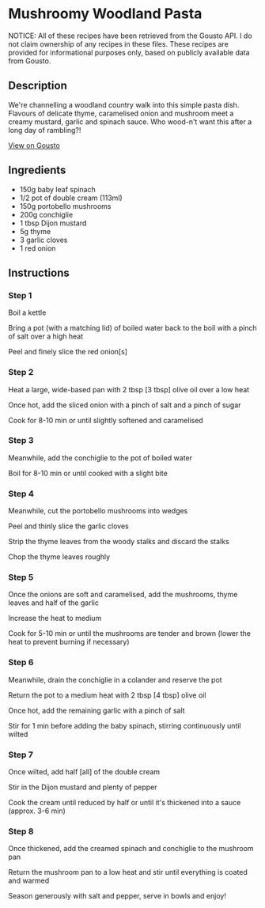 # Mushroomy Woodland Pasta

NOTICE: All of these recipes have been retrieved from the Gousto API. I do not claim ownership of any recipes in these files. These recipes are provided for informational purposes only, based on publicly available data from Gousto.

## Description

We're channelling a woodland country walk into this simple pasta dish. Flavours of delicate thyme, caramelised onion and mushroom meet a creamy mustard, garlic and spinach sauce. Who wood-n't want this after a long day of rambling?!

[View on Gousto](https://www.gousto.co.uk/recipes/cookbook/mushroomy-woodland-pasta)

## Ingredients

- 150g baby leaf spinach 
- 1/2 pot of double cream (113ml)
- 150g portobello mushrooms
- 200g conchiglie 
- 1 tbsp Dijon mustard
- 5g thyme
- 3 garlic cloves
- 1 red onion

## Instructions


### Step 1

Boil a kettle


Bring a pot (with a matching lid) of boiled water back to the boil with a pinch of salt over a high heat


Peel and finely slice the red&nbsp;onion<span class="text-danger">[s]&nbsp;</span>


### Step 2

Heat a large, wide-based pan with 2 tbsp <span class="text-danger">[3 tbsp]</span>&nbsp;olive oil over a low heat


Once hot, add the sliced onion with a pinch of salt and a pinch of sugar


Cook for 8-10 min or until slightly softened and caramelised


### Step 3

Meanwhile, add the conchiglie&nbsp;to the pot of boiled water


Boil for 8-10 min or until cooked with a slight bite


### Step 4

Meanwhile, cut the portobello mushrooms into wedges&nbsp;


Peel and thinly slice the garlic cloves


Strip the thyme leaves from the woody stalks and discard the stalks


Chop the thyme leaves roughly


### Step 5

Once the onions are soft and caramelised, add the mushrooms, thyme leaves and half of the garlic


Increase the heat to medium


Cook for 5-10 min or until the mushrooms are tender and brown (lower the heat to prevent burning if necessary)


### Step 6

Meanwhile, drain the conchiglie in a colander and reserve the pot


Return the pot to a medium heat with 2 tbsp <span class="text-danger">[4 tbsp]</span>&nbsp;olive oil


Once hot, add the remaining garlic with a pinch of salt


Stir for 1 min before adding the baby spinach, stirring continuously until wilted


### Step 7

Once wilted, add half <span class="text-danger">[all]</span>&nbsp;of the double cream


Stir in the Dijon mustard and plenty of pepper


Cook the cream until reduced by half or until it's thickened into a sauce (approx. 3-6 min)

### Step 8

Once thickened, add the creamed spinach and conchiglie&nbsp;to the mushroom pan


Return the mushroom pan to a low heat and stir until everything is coated and warmed


Season generously with salt and pepper, serve in bowls and enjoy!

